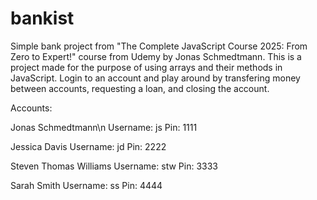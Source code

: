 # bankist
Simple bank project from "The Complete JavaScript Course 2025: From Zero to Expert!" course from Udemy by Jonas Schmedtmann.
This is a project made for the purpose of using arrays and their methods in JavaScript.
Login to an account and play around by transfering money between accounts, requesting a loan, and closing the account.

Accounts:

Jonas Schmedtmann\n
Username: js
Pin: 1111

Jessica Davis
Username: jd
Pin: 2222

Steven Thomas Williams
Username: stw
Pin: 3333

Sarah Smith
Username: ss
Pin: 4444
